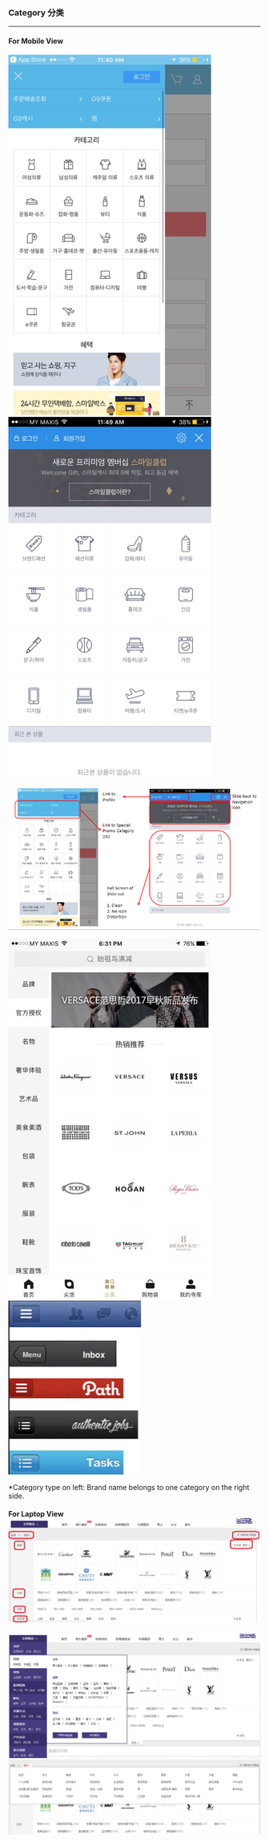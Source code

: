 ### Category 分类

---

#### For Mobile View

![](/assets/Category.jpg)![](/assets/category2.jpg)

![](/assets/CategoryCompare.png)

![](/assets/Category3.jpg)![](/assets/Navigation.png)

\*Category type on left: Brand name belongs to one category on the right side.



#### For Laptop View ![](/assets/CategoryLaptop.png)

![](/assets/CateogryLaptop2.png)![](/assets/CategoryLaptop3.png)

